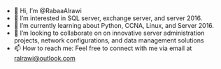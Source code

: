 - 👋 Hi, I’m @RabaaAlrawi
- 👀 I’m interested in SQL server, exchange server, and server 2016.
- 🌱 I’m currently learning about Python, CCNA, Linux, and Server 2016.
- 💞️ I’m looking to collaborate on  on innovative server administration projects, network configurations, and data management solutions
- 📫 How to reach me:  Feel free to connect with me via email at ralrawi@outlook.com

<!---
RabaaAlrawi/RabaaAlrawi is a ✨ special ✨ repository because its `README.md` (this file) appears on your GitHub profile.
You can click the Preview link to take a look at your changes.
--->
